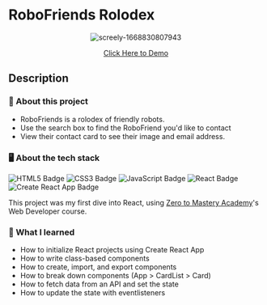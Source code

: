# RoboFriends Rolodex

<div align="center">

![screely-1668830807943](https://user-images.githubusercontent.com/5871075/202833441-f72865c9-b37f-4cea-856b-3bbc51dfea40.png)

[Click Here to Demo](https://kitkatnik.github.io/robofriends/)

</div>

## Description

### 💼 About this project

- RoboFriends is a rolodex of friendly robots. 
- Use the search box to find the RoboFriend you'd like to contact
- View their contact card to see their image and email address.



### 🖥 About the tech stack

![HTML5 Badge](https://img.shields.io/badge/HTML5-E34F26?logo=html5&logoColor=fff&style=for-the-badge) ![CSS3 Badge](https://img.shields.io/badge/CSS3-1572B6?logo=css3&logoColor=fff&style=for-the-badge) ![JavaScript Badge](https://img.shields.io/badge/JavaScript-F7DF1E?logo=javascript&logoColor=000&style=for-the-badge) ![React Badge](https://img.shields.io/badge/React-61DAFB?logo=react&logoColor=000&style=for-the-badge) ![Create React App Badge](https://img.shields.io/badge/Create%20React%20App-09D3AC?logo=createreactapp&logoColor=fff&style=for-the-badge) 

This project was my first dive into React, using [Zero to Mastery Academy](https://www.zerotomastery.io)'s Web Developer course.



### 🧠 What I learned

- How to initialize React projects using Create React App
- How to write class-based components
- How to create, import, and export components
- How to break down components (App > CardList > Card)
- How to fetch data from an API and set the state
- How to update the state with eventlisteners
